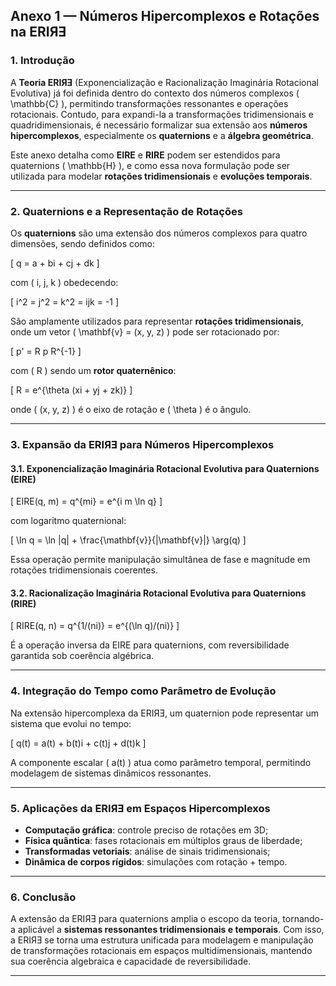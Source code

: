 ## Anexo 1 — Números Hipercomplexos e Rotações na ERIЯƎ

### **1. Introdução**

A **Teoria ERIЯƎ** (Exponencialização e Racionalização Imaginária Rotacional Evolutiva) já foi definida dentro do contexto dos números complexos \( \mathbb{C} \), permitindo transformações ressonantes e operações rotacionais. Contudo, para expandi-la a transformações tridimensionais e quadridimensionais, é necessário formalizar sua extensão aos **números hipercomplexos**, especialmente os **quaternions** e a **álgebra geométrica**.

Este anexo detalha como **EIRE** e **RIRE** podem ser estendidos para quaternions \( \mathbb{H} \), e como essa nova formulação pode ser utilizada para modelar **rotações tridimensionais** e **evoluções temporais**.

---

### **2. Quaternions e a Representação de Rotações**

Os **quaternions** são uma extensão dos números complexos para quatro dimensões, sendo definidos como:

\[
q = a + bi + cj + dk
\]

com \( i, j, k \) obedecendo:

\[
i^2 = j^2 = k^2 = ijk = -1
\]

São amplamente utilizados para representar **rotações tridimensionais**, onde um vetor \( \mathbf{v} = (x, y, z) \) pode ser rotacionado por:

\[
p' = R p R^{-1}
\]

com \( R \) sendo um **rotor quaternênico**:

\[
R = e^{\theta (xi + yj + zk)}
\]

onde \( (x, y, z) \) é o eixo de rotação e \( \theta \) é o ângulo.

---

### **3. Expansão da ERIЯƎ para Números Hipercomplexos**

#### **3.1. Exponencialização Imaginária Rotacional Evolutiva para Quaternions (EIRE)**

\[
EIRE(q, m) = q^{mi} = e^{i m \ln q}
\]

com logaritmo quaternional:

\[
\ln q = \ln |q| + \frac{\mathbf{v}}{|\mathbf{v}|} \arg(q)
\]

Essa operação permite manipulação simultânea de fase e magnitude em rotações tridimensionais coerentes.

#### **3.2. Racionalização Imaginária Rotacional Evolutiva para Quaternions (RIRE)**

\[
RIRE(q, n) = q^{1/(ni)} = e^{(\ln q)/(ni)}
\]

É a operação inversa da EIRE para quaternions, com reversibilidade garantida sob coerência algébrica.

---

### **4. Integração do Tempo como Parâmetro de Evolução**

Na extensão hipercomplexa da ERIЯƎ, um quaternion pode representar um sistema que evolui no tempo:

\[
q(t) = a(t) + b(t)i + c(t)j + d(t)k
\]

A componente escalar \( a(t) \) atua como parâmetro temporal, permitindo modelagem de sistemas dinâmicos ressonantes.

---

### **5. Aplicações da ERIЯƎ em Espaços Hipercomplexos**

- **Computação gráfica**: controle preciso de rotações em 3D;
- **Física quântica**: fases rotacionais em múltiplos graus de liberdade;
- **Transformadas vetoriais**: análise de sinais tridimensionais;
- **Dinâmica de corpos rígidos**: simulações com rotação + tempo.

---

### **6. Conclusão**

A extensão da ERIЯƎ para quaternions amplia o escopo da teoria, tornando-a aplicável a **sistemas ressonantes tridimensionais e temporais**. Com isso, a ERIЯƎ se torna uma estrutura unificada para modelagem e manipulação de transformações rotacionais em espaços multidimensionais, mantendo sua coerência algebraica e capacidade de reversibilidade.

---
